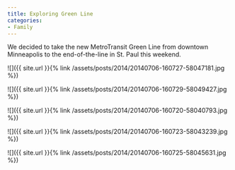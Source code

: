 ```yaml
---
title: Exploring Green Line
categories:
- Family
---
```


We decided to take the new MetroTransit Green Line from downtown Minneapolis to the end-of-the-line in St. Paul this weekend.



  
   ![]({{ site.url }}{% link /assets/posts/2014/20140706-160727-58047181.jpg %})
  

  
   ![]({{ site.url }}{% link /assets/posts/2014/20140706-160729-58049427.jpg %})
  

  
   ![]({{ site.url }}{% link /assets/posts/2014/20140706-160720-58040793.jpg %})
  

  
   ![]({{ site.url }}{% link /assets/posts/2014/20140706-160723-58043239.jpg %})
  

  
   ![]({{ site.url }}{% link /assets/posts/2014/20140706-160725-58045631.jpg %})
  


